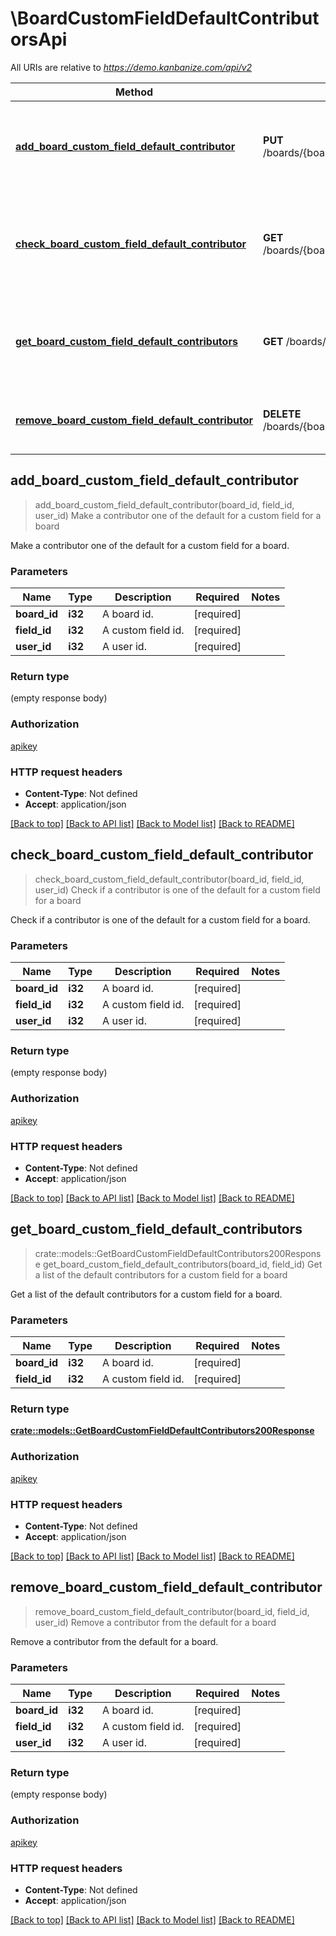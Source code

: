 # \BoardCustomFieldDefaultContributorsApi

All URIs are relative to *https://demo.kanbanize.com/api/v2*

Method | HTTP request | Description
------------- | ------------- | -------------
[**add_board_custom_field_default_contributor**](BoardCustomFieldDefaultContributorsApi.md#add_board_custom_field_default_contributor) | **PUT** /boards/{board_id}/customFields/{field_id}/defaultContributors/{user_id} | Make a contributor one of the default for a custom field for a board
[**check_board_custom_field_default_contributor**](BoardCustomFieldDefaultContributorsApi.md#check_board_custom_field_default_contributor) | **GET** /boards/{board_id}/customFields/{field_id}/defaultContributors/{user_id} | Check if a contributor is one of the default for a custom field for a board
[**get_board_custom_field_default_contributors**](BoardCustomFieldDefaultContributorsApi.md#get_board_custom_field_default_contributors) | **GET** /boards/{board_id}/customFields/{field_id}/defaultContributors | Get a list of the default contributors for a custom field for a board
[**remove_board_custom_field_default_contributor**](BoardCustomFieldDefaultContributorsApi.md#remove_board_custom_field_default_contributor) | **DELETE** /boards/{board_id}/customFields/{field_id}/defaultContributors/{user_id} | Remove a contributor from the default for a board



## add_board_custom_field_default_contributor

> add_board_custom_field_default_contributor(board_id, field_id, user_id)
Make a contributor one of the default for a custom field for a board

Make a contributor one of the default for a custom field for a board.

### Parameters


Name | Type | Description  | Required | Notes
------------- | ------------- | ------------- | ------------- | -------------
**board_id** | **i32** | A board id. | [required] |
**field_id** | **i32** | A custom field id. | [required] |
**user_id** | **i32** | A user id. | [required] |

### Return type

 (empty response body)

### Authorization

[apikey](../README.md#apikey)

### HTTP request headers

- **Content-Type**: Not defined
- **Accept**: application/json

[[Back to top]](#) [[Back to API list]](../README.md#documentation-for-api-endpoints) [[Back to Model list]](../README.md#documentation-for-models) [[Back to README]](../README.md)


## check_board_custom_field_default_contributor

> check_board_custom_field_default_contributor(board_id, field_id, user_id)
Check if a contributor is one of the default for a custom field for a board

Check if a contributor is one of the default for a custom field for a board.

### Parameters


Name | Type | Description  | Required | Notes
------------- | ------------- | ------------- | ------------- | -------------
**board_id** | **i32** | A board id. | [required] |
**field_id** | **i32** | A custom field id. | [required] |
**user_id** | **i32** | A user id. | [required] |

### Return type

 (empty response body)

### Authorization

[apikey](../README.md#apikey)

### HTTP request headers

- **Content-Type**: Not defined
- **Accept**: application/json

[[Back to top]](#) [[Back to API list]](../README.md#documentation-for-api-endpoints) [[Back to Model list]](../README.md#documentation-for-models) [[Back to README]](../README.md)


## get_board_custom_field_default_contributors

> crate::models::GetBoardCustomFieldDefaultContributors200Response get_board_custom_field_default_contributors(board_id, field_id)
Get a list of the default contributors for a custom field for a board

Get a list of the default contributors for a custom field for a board.

### Parameters


Name | Type | Description  | Required | Notes
------------- | ------------- | ------------- | ------------- | -------------
**board_id** | **i32** | A board id. | [required] |
**field_id** | **i32** | A custom field id. | [required] |

### Return type

[**crate::models::GetBoardCustomFieldDefaultContributors200Response**](getBoardCustomFieldDefaultContributors_200_response.md)

### Authorization

[apikey](../README.md#apikey)

### HTTP request headers

- **Content-Type**: Not defined
- **Accept**: application/json

[[Back to top]](#) [[Back to API list]](../README.md#documentation-for-api-endpoints) [[Back to Model list]](../README.md#documentation-for-models) [[Back to README]](../README.md)


## remove_board_custom_field_default_contributor

> remove_board_custom_field_default_contributor(board_id, field_id, user_id)
Remove a contributor from the default for a board

Remove a contributor from the default for a board.

### Parameters


Name | Type | Description  | Required | Notes
------------- | ------------- | ------------- | ------------- | -------------
**board_id** | **i32** | A board id. | [required] |
**field_id** | **i32** | A custom field id. | [required] |
**user_id** | **i32** | A user id. | [required] |

### Return type

 (empty response body)

### Authorization

[apikey](../README.md#apikey)

### HTTP request headers

- **Content-Type**: Not defined
- **Accept**: application/json

[[Back to top]](#) [[Back to API list]](../README.md#documentation-for-api-endpoints) [[Back to Model list]](../README.md#documentation-for-models) [[Back to README]](../README.md)

